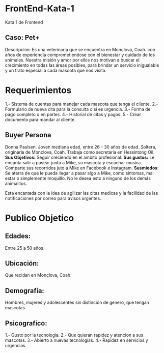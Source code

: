 # FrontEnd-Kata-1
Kata 1 de Frontend

## Caso: Pet+
Descripción: Es una veterinaria que se encuentra en Monclova, Coah. con años de experiencia comprometiendose con el bienestar y cuidado de los animales.
Nuestra misión y amor por ellos nos motivan a buscar el crecimiento en todas las áreas posibles, para brindar un servicio inigualable y un trato especial a cada mascota que nos visita.


# Requerimientos
1.- Sistema de cuentas para manejar cada mascota que tenga el cliente.
2.- Formulario de nueva cita para la consulta o si es urgencia.
3.- Forma de pago completo o en partes.
4.- Historial de citas y pagos.
5.- Crear documento para mandar al cliente.

## Buyer Persona
Donna Paulsen.
Joven mediana edad, entre 26 - 30 años de edad. Soltera, originaria de Monclova, Coah.
Trabaja como secretaria en Hessintong Oil.
**Sus Objetivos:** Seguir creciendo en el ambito profesional.
**Sus gustos:** Le encanta salir a pasear junto a Mike, su mascota y escuchar musica. Comparte sus recorridos juto a Mike en Facebook e Instagram.
**Susmiedos:** Se aterra de que le pueda llegar a pasar algo a Mike, como síntomas, mal estar o simplemente moquillo. No le desea esto a ninguno de los demás animalitos.

Esta encantada con la idea de agilizar las citas medicas y la facilidad de las notificaciones por correo para avisos urgentes.

# Publico Objetico
## Edades:
Entre 25 a 50 años.

## Ubicación:
Que recidan en Monclova, Coah.

## Demografía:
Hombres, mujeres y adolescentes sin distinción de genero, que tengan mascotas.

## Psicografico:
1.- Gusto por la tecnologia.
2.- Que quieran rapidez y atencion a sus mascotas.
3.- Abierto a nuevas tecnologias.
4.- Rapidez en servicios y urgencias.
